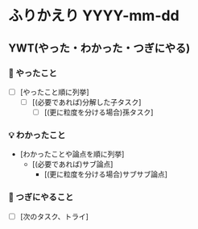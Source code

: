 # ふりかえり YYYY-mm-dd

## YWT(やった・わかった・つぎにやる)

### 💪 やったこと

- [ ] [やったこと順に列挙]
  - [ ] [(必要であれば)分解した子タスク]
    - [ ] [(更に粒度を分ける場合)孫タスク]

### 💡 わかったこと

- [わかったことや論点を順に列挙]
  - [(必要であれば)サブ論点]
    - [(更に粒度を分ける場合)サブサブ論点]

### 🚀 つぎにやること

- [ ] [次のタスク、トライ]